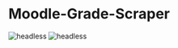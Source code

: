# Moodle-Grade-Scraper



![headless](https://raw.githubusercontent.com/shilling-caleb-9806/Moodle-Grade-Scraper/master/img/headless.gif=250x)
![headless](https://raw.githubusercontent.com/shilling-caleb-9806/Moodle-Grade-Scraper/master/img/full2.gif=250x)
